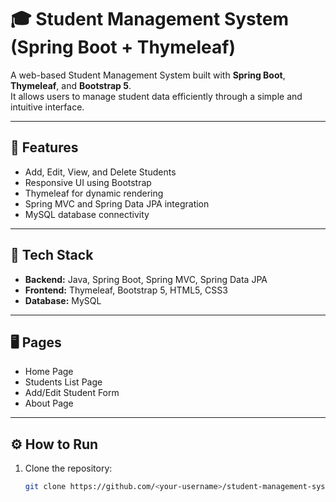 # 🎓 Student Management System (Spring Boot + Thymeleaf)

A web-based Student Management System built with **Spring Boot**, **Thymeleaf**, and **Bootstrap 5**.  
It allows users to manage student data efficiently through a simple and intuitive interface.

---

## 🚀 Features
- Add, Edit, View, and Delete Students
- Responsive UI using Bootstrap
- Thymeleaf for dynamic rendering
- Spring MVC and Spring Data JPA integration
- MySQL database connectivity

---

## 🧩 Tech Stack
- **Backend:** Java, Spring Boot, Spring MVC, Spring Data JPA  
- **Frontend:** Thymeleaf, Bootstrap 5, HTML5, CSS3  
- **Database:** MySQL

---

## 🖥️ Pages
- Home Page  
- Students List Page  
- Add/Edit Student Form  
- About Page  

---

## ⚙️ How to Run

1. Clone the repository:
   ```bash
   git clone https://github.com/<your-username>/student-management-system-springboot.git
